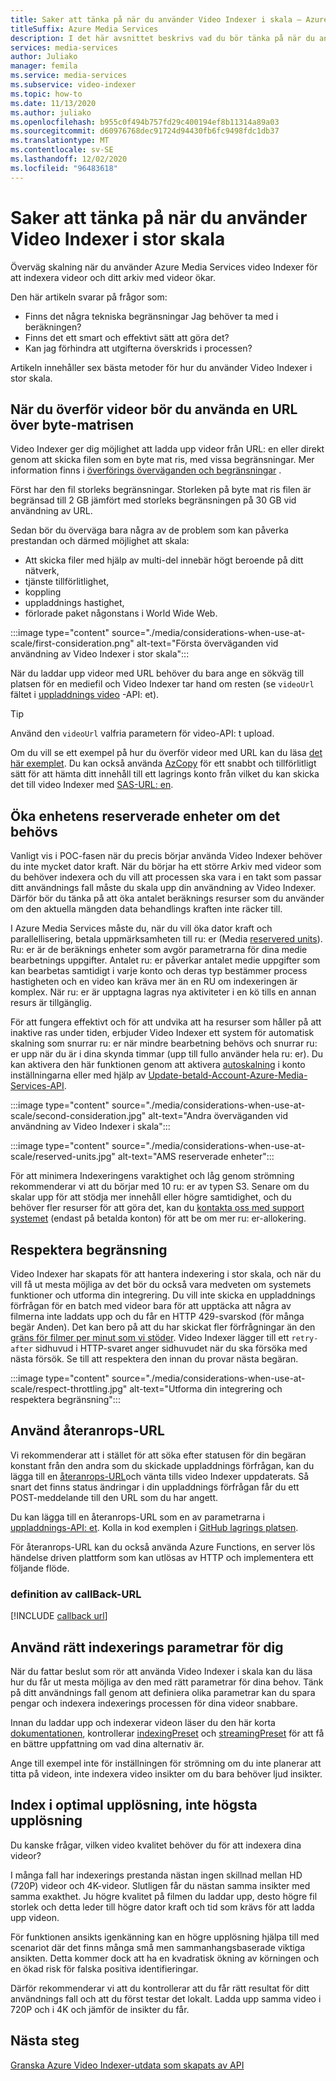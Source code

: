 ```yaml
---
title: Saker att tänka på när du använder Video Indexer i skala – Azure
titleSuffix: Azure Media Services
description: I det här avsnittet beskrivs vad du bör tänka på när du använder Video Indexer i stor skala.
services: media-services
author: Juliako
manager: femila
ms.service: media-services
ms.subservice: video-indexer
ms.topic: how-to
ms.date: 11/13/2020
ms.author: juliako
ms.openlocfilehash: b955c0f494b757fd29c400194ef8b11314a89a03
ms.sourcegitcommit: d60976768dec91724d94430fb6fc9498fdc1db37
ms.translationtype: MT
ms.contentlocale: sv-SE
ms.lasthandoff: 12/02/2020
ms.locfileid: "96483618"
---
```

# <a name="things-to-consider-when-using-video-indexer-at-scale"></a>Saker att tänka på när du använder Video Indexer i stor skala

Överväg skalning när du använder Azure Media Services video Indexer för att indexera videor och ditt arkiv med videor ökar. 

Den här artikeln svarar på frågor som:

* Finns det några tekniska begränsningar Jag behöver ta med i beräkningen?
* Finns det ett smart och effektivt sätt att göra det?
* Kan jag förhindra att utgifterna överskrids i processen?

Artikeln innehåller sex bästa metoder för hur du använder Video Indexer i stor skala.

## <a name="when-uploading-videos-consider-using-a-url-over-byte-array"></a>När du överför videor bör du använda en URL över byte-matrisen

Video Indexer ger dig möjlighet att ladda upp videor från URL: en eller direkt genom att skicka filen som en byte mat ris, med vissa begränsningar. Mer information finns i [överförings överväganden och begränsningar](upload-index-videos.md#uploading-considerations-and-limitations) .

Först har den fil storleks begränsningar. Storleken på byte mat ris filen är begränsad till 2 GB jämfört med storleks begränsningen på 30 GB vid användning av URL.

Sedan bör du överväga bara några av de problem som kan påverka prestandan och därmed möjlighet att skala:

* Att skicka filer med hjälp av multi-del innebär högt beroende på ditt nätverk, 
* tjänste tillförlitlighet, 
* koppling 
* uppladdnings hastighet, 
* förlorade paket någonstans i World Wide Web.

:::image type="content" source="./media/considerations-when-use-at-scale/first-consideration.png" alt-text="Första överväganden vid användning av Video Indexer i stor skala":::

När du laddar upp videor med URL behöver du bara ange en sökväg till platsen för en mediefil och Video Indexer tar hand om resten (se `videoUrl` fältet i [uppladdnings video](https://api-portal.videoindexer.ai/docs/services/Operations/operations/Upload-Video?&pattern=upload) -API: et).

> [!TIP]
> Använd den `videoUrl` valfria parametern för video-API: t upload.

Om du vill se ett exempel på hur du överför videor med URL kan du läsa [det här exemplet](upload-index-videos.md#code-sample). Du kan också använda [AzCopy](../../storage/common/storage-use-azcopy-v10.md) för ett snabbt och tillförlitligt sätt för att hämta ditt innehåll till ett lagrings konto från vilket du kan skicka det till video Indexer med [SAS-URL: en](../../storage/common/storage-sas-overview.md).

## <a name="increase-media-reserved-units-if-needed"></a>Öka enhetens reserverade enheter om det behövs

Vanligt vis i POC-fasen när du precis börjar använda Video Indexer behöver du inte mycket dator kraft. När du börjar ha ett större Arkiv med videor som du behöver indexera och du vill att processen ska vara i en takt som passar ditt användnings fall måste du skala upp din användning av Video Indexer. Därför bör du tänka på att öka antalet beräknings resurser som du använder om den aktuella mängden data behandlings kraften inte räcker till.

I Azure Media Services måste du, när du vill öka dator kraft och parallellisering, betala uppmärksamheten till ru: er (Media [reservered units](../latest/concept-media-reserved-units.md)). Ru: er är de beräknings enheter som avgör parametrarna för dina medie bearbetnings uppgifter. Antalet ru: er påverkar antalet medie uppgifter som kan bearbetas samtidigt i varje konto och deras typ bestämmer process hastigheten och en video kan kräva mer än en RU om indexeringen är komplex. När ru: er är upptagna lagras nya aktiviteter i en kö tills en annan resurs är tillgänglig.

För att fungera effektivt och för att undvika att ha resurser som håller på att inaktive ras under tiden, erbjuder Video Indexer ett system för automatisk skalning som snurrar ru: er när mindre bearbetning behövs och snurrar ru: er upp när du är i dina skynda timmar (upp till fullo använder hela ru: er). Du kan aktivera den här funktionen genom att aktivera [autoskalning](manage-account-connected-to-azure.md#autoscale-reserved-units) i konto inställningarna eller med hjälp av [Update-betald-Account-Azure-Media-Services-API](https://api-portal.videoindexer.ai/docs/services/Operations/operations/Update-Paid-Account-Azure-Media-Services?&pattern=update).

:::image type="content" source="./media/considerations-when-use-at-scale/second-consideration.jpg" alt-text="Andra överväganden vid användning av Video Indexer i skala":::

:::image type="content" source="./media/considerations-when-use-at-scale/reserved-units.jpg" alt-text="AMS reserverade enheter":::

För att minimera Indexeringens varaktighet och låg genom strömning rekommenderar vi att du börjar med 10 ru: er av typen S3. Senare om du skalar upp för att stödja mer innehåll eller högre samtidighet, och du behöver fler resurser för att göra det, kan du [kontakta oss med support systemet](https://ms.portal.azure.com/#blade/Microsoft_Azure_Support/HelpAndSupportBlade/newsupportrequest) (endast på betalda konton) för att be om mer ru: er-allokering.

## <a name="respect-throttling"></a>Respektera begränsning

Video Indexer har skapats för att hantera indexering i stor skala, och när du vill få ut mesta möjliga av det bör du också vara medveten om systemets funktioner och utforma din integrering. Du vill inte skicka en uppladdnings förfrågan för en batch med videor bara för att upptäcka att några av filmerna inte laddats upp och du får en HTTP 429-svarskod (för många begär Anden). Det kan bero på att du har skickat fler förfrågningar än den [gräns för filmer per minut som vi stöder](upload-index-videos.md#uploading-considerations-and-limitations). Video Indexer lägger till ett `retry-after` sidhuvud i HTTP-svaret anger sidhuvudet när du ska försöka med nästa försök. Se till att respektera den innan du provar nästa begäran.

:::image type="content" source="./media/considerations-when-use-at-scale/respect-throttling.jpg" alt-text="Utforma din integrering och respektera begränsning":::

## <a name="use-callback-url"></a>Använd återanrops-URL

Vi rekommenderar att i stället för att söka efter statusen för din begäran konstant från den andra som du skickade uppladdnings förfrågan, kan du lägga till en [återanrops-URL](upload-index-videos.md#callbackurl)och vänta tills video Indexer uppdaterats. Så snart det finns status ändringar i din uppladdnings förfrågan får du ett POST-meddelande till den URL som du har angett.

Du kan lägga till en återanrops-URL som en av parametrarna i [uppladdnings-API: et](https://api-portal.videoindexer.ai/docs/services/Operations/operations/Upload-Video?&pattern=upload). Kolla in kod exemplen i [GitHub lagrings platsen](https://github.com/Azure-Samples/media-services-video-indexer/tree/master/). 

För återanrops-URL kan du också använda Azure Functions, en server lös händelse driven plattform som kan utlösas av HTTP och implementera ett följande flöde.

### <a name="callback-url-definition"></a>definition av callBack-URL

[!INCLUDE [callback url](./includes/callback-url.md)]

## <a name="use-the-right-indexing-parameters-for-you"></a>Använd rätt indexerings parametrar för dig

När du fattar beslut som rör att använda Video Indexer i skala kan du läsa hur du får ut mesta möjliga av den med rätt parametrar för dina behov. Tänk på ditt användnings fall genom att definiera olika parametrar kan du spara pengar och indexera indexerings processen för dina videor snabbare.

Innan du laddar upp och indexerar videon läser du den här korta [dokumentationen](upload-index-videos.md), kontrollerar [indexingPreset](upload-index-videos.md#indexingpreset) och [streamingPreset](upload-index-videos.md#streamingpreset) för att få en bättre uppfattning om vad dina alternativ är.

Ange till exempel inte för inställningen för strömning om du inte planerar att titta på videon, inte indexera video insikter om du bara behöver ljud insikter.

## <a name="index-in-optimal-resolution-not-highest-resolution"></a>Index i optimal upplösning, inte högsta upplösning

Du kanske frågar, vilken video kvalitet behöver du för att indexera dina videor? 

I många fall har indexerings prestanda nästan ingen skillnad mellan HD (720P) videor och 4K-videor. Slutligen får du nästan samma insikter med samma exakthet. Ju högre kvalitet på filmen du laddar upp, desto högre fil storlek och detta leder till högre dator kraft och tid som krävs för att ladda upp videon.

För funktionen ansikts igenkänning kan en högre upplösning hjälpa till med scenariot där det finns många små men sammanhangsbaserade viktiga ansikten. Detta kommer dock att ha en kvadratisk ökning av körningen och en ökad risk för falska positiva identifieringar.

Därför rekommenderar vi att du kontrollerar att du får rätt resultat för ditt användnings fall och att du först testar det lokalt. Ladda upp samma video i 720P och i 4K och jämför de insikter du får.

## <a name="next-steps"></a>Nästa steg

[Granska Azure Video Indexer-utdata som skapats av API](video-indexer-output-json-v2.md)